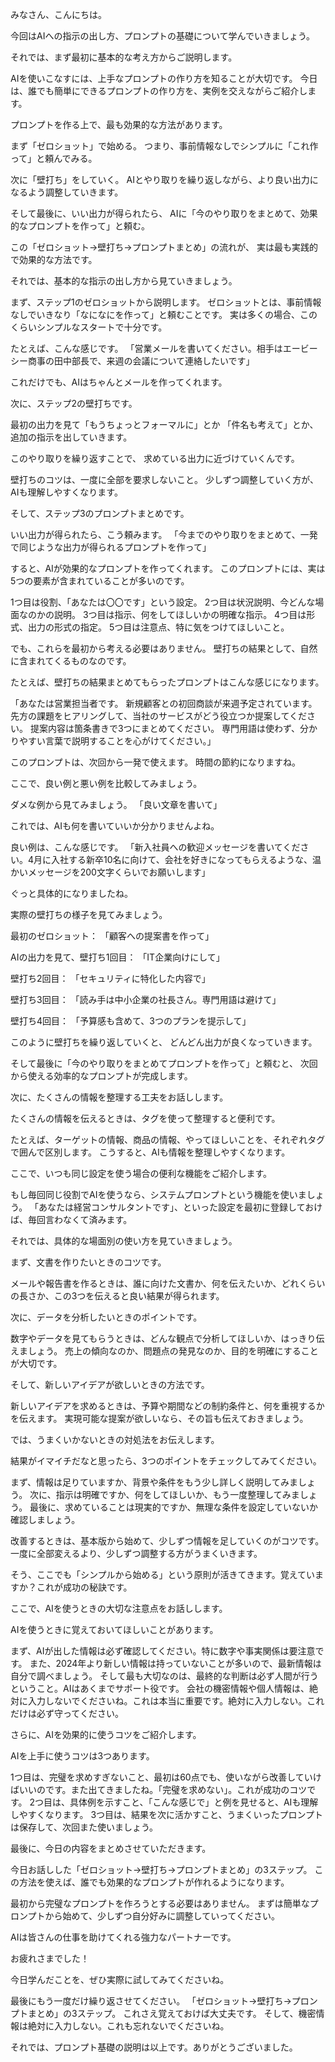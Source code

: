 みなさん、こんにちは。

今回はAIへの指示の出し方、プロンプトの基礎について学んでいきましょう。

それでは、まず最初に基本的な考え方からご説明します。

AIを使いこなすには、上手なプロンプトの作り方を知ることが大切です。
今日は、誰でも簡単にできるプロンプトの作り方を、実例を交えながらご紹介します。

プロンプトを作る上で、最も効果的な方法があります。

まず「ゼロショット」で始める。
つまり、事前情報なしでシンプルに「これ作って」と頼んでみる。

次に「壁打ち」をしていく。
AIとやり取りを繰り返しながら、より良い出力になるよう調整していきます。

そして最後に、いい出力が得られたら、
AIに「今のやり取りをまとめて、効果的なプロンプトを作って」と頼む。

この「ゼロショット→壁打ち→プロンプトまとめ」の流れが、
実は最も実践的で効果的な方法です。

それでは、基本的な指示の出し方から見ていきましょう。

まず、ステップ1のゼロショットから説明します。
ゼロショットとは、事前情報なしでいきなり「なになにを作って」と頼むことです。
実は多くの場合、このくらいシンプルなスタートで十分です。

たとえば、こんな感じです。
「営業メールを書いてください。相手はエービーシー商事の田中部長で、来週の会議について連絡したいです」

これだけでも、AIはちゃんとメールを作ってくれます。

次に、ステップ2の壁打ちです。

最初の出力を見て「もうちょっとフォーマルに」とか
「件名も考えて」とか、追加の指示を出していきます。

このやり取りを繰り返すことで、
求めている出力に近づけていくんです。

壁打ちのコツは、一度に全部を要求しないこと。
少しずつ調整していく方が、AIも理解しやすくなります。

そして、ステップ3のプロンプトまとめです。

いい出力が得られたら、こう頼みます。
「今までのやり取りをまとめて、一発で同じような出力が得られるプロンプトを作って」

すると、AIが効果的なプロンプトを作ってくれます。
このプロンプトには、実は5つの要素が含まれていることが多いのです。

1つ目は役割、「あなたは〇〇です」という設定。
2つ目は状況説明、今どんな場面なのかの説明。
3つ目は指示、何をしてほしいかの明確な指示。
4つ目は形式、出力の形式の指定。
5つ目は注意点、特に気をつけてほしいこと。

でも、これらを最初から考える必要はありません。
壁打ちの結果として、自然に含まれてくるものなのです。

たとえば、壁打ちの結果まとめてもらったプロンプトはこんな感じになります。

「あなたは営業担当者です。
新規顧客との初回商談が来週予定されています。
先方の課題をヒアリングして、当社のサービスがどう役立つか提案してください。
提案内容は箇条書きで3つにまとめてください。
専門用語は使わず、分かりやすい言葉で説明することを心がけてください。」

このプロンプトは、次回から一発で使えます。
時間の節約になりますね。

ここで、良い例と悪い例を比較してみましょう。

ダメな例から見てみましょう。
「良い文章を書いて」

これでは、AIも何を書いていいか分かりませんよね。

良い例は、こんな感じです。
「新入社員への歓迎メッセージを書いてください。4月に入社する新卒10名に向けて、会社を好きになってもらえるような、温かいメッセージを200文字くらいでお願いします」

ぐっと具体的になりましたね。

実際の壁打ちの様子を見てみましょう。

最初のゼロショット：
「顧客への提案書を作って」

AIの出力を見て、壁打ち1回目：
「IT企業向けにして」

壁打ち2回目：
「セキュリティに特化した内容で」

壁打ち3回目：
「読み手は中小企業の社長さん。専門用語は避けて」

壁打ち4回目：
「予算感も含めて、3つのプランを提示して」

このように壁打ちを繰り返していくと、
どんどん出力が良くなっていきます。

そして最後に「今のやり取りをまとめてプロンプトを作って」と頼むと、
次回から使える効率的なプロンプトが完成します。

次に、たくさんの情報を整理する工夫をお話しします。

たくさんの情報を伝えるときは、タグを使って整理すると便利です。

たとえば、ターゲットの情報、商品の情報、やってほしいことを、それぞれタグで囲んで区別します。
こうすると、AIも情報を整理しやすくなります。

ここで、いつも同じ設定を使う場合の便利な機能をご紹介します。

もし毎回同じ役割でAIを使うなら、システムプロンプトという機能を使いましょう。
「あなたは経営コンサルタントです」、といった設定を最初に登録しておけば、毎回言わなくて済みます。

それでは、具体的な場面別の使い方を見ていきましょう。

まず、文書を作りたいときのコツです。

メールや報告書を作るときは、誰に向けた文書か、何を伝えたいか、どれくらいの長さか、この3つを伝えると良い結果が得られます。

次に、データを分析したいときのポイントです。

数字やデータを見てもらうときは、どんな観点で分析してほしいか、はっきり伝えましょう。
売上の傾向なのか、問題点の発見なのか、目的を明確にすることが大切です。

そして、新しいアイデアが欲しいときの方法です。

新しいアイデアを求めるときは、予算や期間などの制約条件と、何を重視するかを伝えます。
実現可能な提案が欲しいなら、その旨も伝えておきましょう。

では、うまくいかないときの対処法をお伝えします。

結果がイマイチだなと思ったら、3つのポイントをチェックしてみてください。

まず、情報は足りていますか、背景や条件をもう少し詳しく説明してみましょう。
次に、指示は明確ですか、何をしてほしいか、もう一度整理してみましょう。
最後に、求めていることは現実的ですか、無理な条件を設定していないか確認しましょう。

改善するときは、基本版から始めて、少しずつ情報を足していくのがコツです。
一度に全部変えるより、少しずつ調整する方がうまくいきます。

そう、ここでも「シンプルから始める」という原則が活きてきます。覚えていますか？これが成功の秘訣です。

ここで、AIを使うときの大切な注意点をお話しします。

AIを使うときに覚えておいてほしいことがあります。

まず、AIが出した情報は必ず確認してください。特に数字や事実関係は要注意です。
また、2024年より新しい情報は持っていないことが多いので、最新情報は自分で調べましょう。
そして最も大切なのは、最終的な判断は必ず人間が行うということ。AIはあくまでサポート役です。
会社の機密情報や個人情報は、絶対に入力しないでくださいね。これは本当に重要です。絶対に入力しない。これだけは必ず守ってください。

さらに、AIを効果的に使うコツをご紹介します。

AIを上手に使うコツは3つあります。

1つ目は、完璧を求めすぎないこと、最初は60点でも、使いながら改善していけばいいのです。また出てきましたね。「完璧を求めない」。これが成功のコツです。
2つ目は、具体例を示すこと、「こんな感じで」と例を見せると、AIも理解しやすくなります。
3つ目は、結果を次に活かすこと、うまくいったプロンプトは保存して、次回また使いましょう。

最後に、今日の内容をまとめさせていただきます。

今日お話しした「ゼロショット→壁打ち→プロンプトまとめ」の3ステップ。
この方法を使えば、誰でも効果的なプロンプトが作れるようになります。

最初から完璧なプロンプトを作ろうとする必要はありません。
まずは簡単なプロンプトから始めて、少しずつ自分好みに調整していってください。

AIは皆さんの仕事を助けてくれる強力なパートナーです。

お疲れさまでした！

今日学んだことを、ぜひ実際に試してみてくださいね。

最後にもう一度だけ繰り返させてください。
「ゼロショット→壁打ち→プロンプトまとめ」の3ステップ。
これさえ覚えておけば大丈夫です。
そして、機密情報は絶対に入力しない。これも忘れないでくださいね。

それでは、プロンプト基礎の説明は以上です。ありがとうございました。